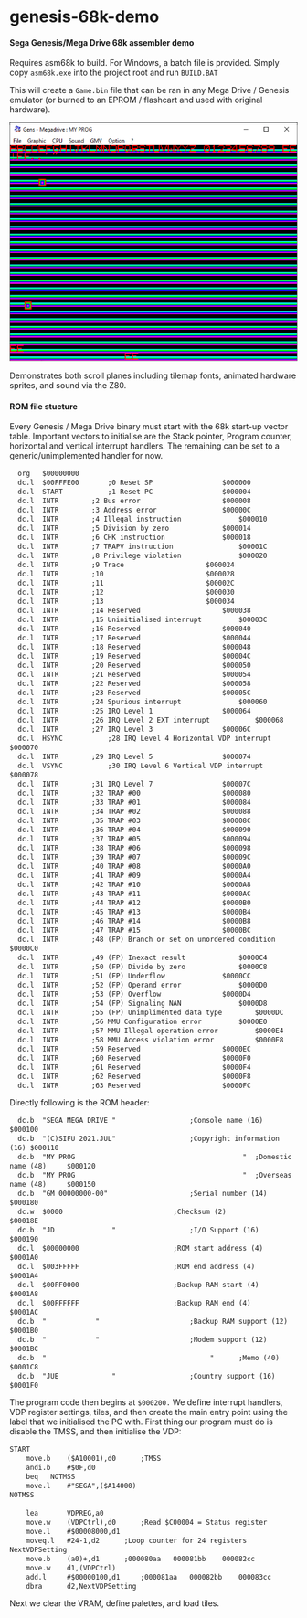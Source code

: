 # **genesis-68k-demo**
#### Sega Genesis/Mega Drive 68k assembler demo

Requires asm68k to build. For Windows, a batch file is provided. Simply copy ```asm68k.exe``` into the project root and run ```BUILD.BAT```

This will create a ```Game.bin``` file that can be ran in any Mega Drive / Genesis emulator (or burned to an EPROM / flashcart and used with original hardware).

![alt text](img/img1.png)

Demonstrates both scroll planes including tilemap fonts, animated hardware sprites, and sound via the Z80.

#### ROM file stucture
Every Genesis / Mega Drive binary must start with the 68k start-up vector table. Important vectors to initialise are the Stack pointer, Program counter, horizontal and vertical interrupt handlers. The remaining can be set to a generic/unimplemented handler for now.
```
  org   $00000000
  dc.l  $00FFFE00       ;0 Reset SP					$000000
  dc.l  START	        ;1 Reset PC					$000004
  dc.l	INTR		;2 Bus error					$000008
  dc.l	INTR		;3 Address error				$00000C
  dc.l	INTR		;4 Illegal instruction			 	$000010
  dc.l	INTR		;5 Division by zero			 	$000014
  dc.l	INTR		;6 CHK instruction			  	$000018
  dc.l	INTR		;7 TRAPV instruction				$00001C
  dc.l	INTR		;8 Privilege violation				$000020
  dc.l	INTR		;9 Trace					$000024
  dc.l	INTR		;10 						$000028
  dc.l	INTR		;11 						$00002C
  dc.l	INTR		;12 						$000030
  dc.l	INTR		;13 						$000034
  dc.l	INTR		;14 Reserved					$000038
  dc.l	INTR		;15 Uninitialised interrupt			$00003C
  dc.l	INTR		;16 Reserved					$000040
  dc.l	INTR		;17 Reserved					$000044
  dc.l	INTR		;18 Reserved					$000048
  dc.l	INTR		;19 Reserved					$00004C
  dc.l	INTR		;20 Reserved					$000050
  dc.l	INTR		;21 Reserved					$000054
  dc.l	INTR		;22 Reserved					$000058
  dc.l	INTR		;23 Reserved					$00005C
  dc.l	INTR		;24 Spurious interrupt 				$000060
  dc.l	INTR		;25 IRQ Level 1					$000064
  dc.l	INTR		;26 IRQ Level 2 EXT interrupt 			$000068
  dc.l	INTR		;27 IRQ Level 3					$00006C
  dc.l	HSYNC	        ;28 IRQ Level 4 Horizontal VDP interrupt	$000070
  dc.l	INTR		;29 IRQ Level 5					$000074
  dc.l	VSYNC	        ;30 IRQ Level 6 Vertical VDP interrupt		$000078
  dc.l	INTR		;31 IRQ Level 7					$00007C
  dc.l	INTR		;32 TRAP #00					$000080
  dc.l	INTR		;33 TRAP #01					$000084
  dc.l	INTR		;34 TRAP #02					$000088
  dc.l	INTR		;35 TRAP #03					$00008C
  dc.l	INTR		;36 TRAP #04					$000090
  dc.l	INTR		;37 TRAP #05					$000094
  dc.l	INTR		;38 TRAP #06					$000098
  dc.l	INTR		;39 TRAP #07					$00009C
  dc.l	INTR		;40 TRAP #08					$0000A0
  dc.l	INTR		;41 TRAP #09					$0000A4
  dc.l	INTR		;42 TRAP #10					$0000A8
  dc.l	INTR		;43 TRAP #11					$0000AC
  dc.l	INTR		;44 TRAP #12					$0000B0
  dc.l	INTR		;45 TRAP #13					$0000B4
  dc.l	INTR		;46 TRAP #14					$0000B8
  dc.l	INTR		;47 TRAP #15					$0000BC
  dc.l	INTR		;48 (FP) Branch or set on unordered condition   $0000C0
  dc.l	INTR		;49 (FP) Inexact result				$0000C4
  dc.l	INTR		;50 (FP) Divide by zero				$0000C8
  dc.l	INTR		;51 (FP) Underflow				$0000CC
  dc.l	INTR		;52 (FP) Operand error				$0000D0
  dc.l	INTR		;53 (FP) Overflow				$0000D4
  dc.l	INTR		;54 (FP) Signaling NAN				$0000D8
  dc.l	INTR		;55 (FP) Unimplimented data type		$0000DC
  dc.l	INTR		;56 MMU Configuration error			$0000E0
  dc.l	INTR		;57 MMU Illegal operation error			$0000E4
  dc.l	INTR		;58 MMU Access violation error			$0000E8
  dc.l  INTR		;59 Reserved					$0000EC
  dc.l  INTR		;60 Reserved					$0000F0
  dc.l  INTR		;61 Reserved					$0000F4
  dc.l  INTR		;62 Reserved					$0000F8
  dc.l  INTR		;63 Reserved					$0000FC
  ```

  Directly following is the ROM header:

```
  dc.b	"SEGA MEGA DRIVE "					;Console name (16)		$000100
  dc.b	"(C)SIFU 2021.JUL"					;Copyright information (16)	$000110
  dc.b	"MY PROG                                         "	;Domestic name (48)		$000120
  dc.b	"MY PROG                                         "	;Overseas name (48)		$000150
  dc.b	"GM 00000000-00"					;Serial number (14)		$000180
  dc.w	$0000							;Checksum (2)			$00018E
  dc.b	"JD              "					;I/O Support (16)		$000190
  dc.l	$00000000						;ROM start address (4)		$0001A0
  dc.l	$003FFFFF						;ROM end address (4)		$0001A4
  dc.l	$00FF0000						;Backup RAM start (4)		$0001A8
  dc.l	$00FFFFFF						;Backup RAM end (4)		$0001AC
  dc.b	"            "						;Backup RAM support (12)	$0001B0
  dc.b	"            "						;Modem support (12)		$0001BC
  dc.b	"                                        "		;Memo (40)			$0001C8
  dc.b	"JUE             "					;Country support (16)		$0001F0
```
The program code then begins at ```$000200.``` We define interrupt handlers, VDP register settings, tiles, and then create the main entry point using the label that we initialised the PC with. First thing our program must do is disable the TMSS, and then initialise the VDP:
```
START
	move.b	  ($A10001),d0		;TMSS
	andi.b	  #$0F,d0
	beq	  NOTMSS
	move.l	  #"SEGA",($A14000)
NOTMSS

	lea       VDPREG,a0
	move.w    (VDPCtrl),d0		;Read $C00004 = Status register
	move.l    #$00008000,d1
	moveq.l   #24-1,d2		;Loop counter for 24 registers
NextVDPSetting
	move.b    (a0)+,d1		;000080aa 	000081bb	000082cc
	move.w    d1,(VDPCtrl)		
	add.l     #$00000100,d1		;000081aa 	000082bb	000083cc
	dbra      d2,NextVDPSetting
```
Next we clear the VRAM, define palettes, and load tiles.   
